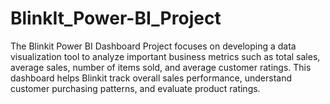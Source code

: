 # BlinkIt_Power-BI_Project
The Blinkit Power BI Dashboard Project focuses on developing a data visualization tool to analyze important business metrics such as total sales, average sales, number of items sold, and average customer ratings. This dashboard helps Blinkit track overall sales performance, understand customer purchasing patterns, and evaluate product ratings. 
